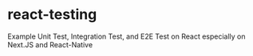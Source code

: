 # react-testing
Example Unit Test, Integration Test, and E2E Test on React especially on Next.JS and React-Native
